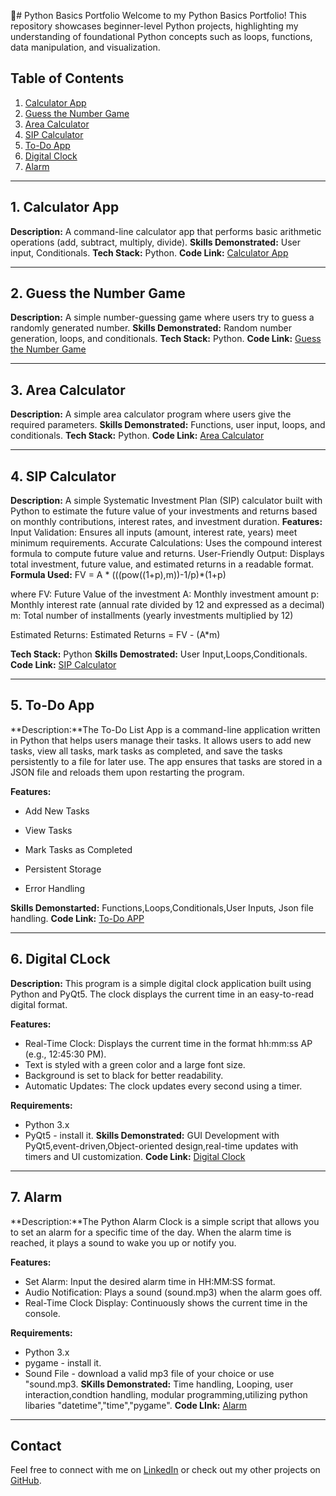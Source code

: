 # Python Basics Portfolio
Welcome to my Python Basics Portfolio! This repository showcases beginner-level Python projects, highlighting my understanding of foundational Python concepts such as loops, functions, data manipulation, and visualization.

## Table of Contents
1. [Calculator App](calculator)
2. [Guess the Number Game](guess_the_number)
3. [Area Calculator](area_calculator)
4. [SIP Calculator](sip_calculator)
5. [To-Do App](todo_app)
6. [Digital Clock](digital_clock)
7. [Alarm](alarm)
---

## 1. Calculator App
**Description:** A command-line calculator app that performs basic arithmetic operations (add, subtract, multiply, divide).
**Skills Demonstrated:** User input, Conditionals.
**Tech Stack:** Python.
**Code Link:** [Calculator App](calculator/README.md)

---

## 2. Guess the Number Game
**Description:** A simple number-guessing game where users try to guess a randomly generated number.
**Skills Demonstrated:** Random number generation, loops, and conditionals.
**Tech Stack:** Python.
**Code Link:** [Guess the Number Game](guess_the_number/README.md)

---

## 3. Area Calculator
**Description:** A simple area calculator program where users give the required parameters.
**Skills Demonstrated:** Functions, user input, loops, and conditionals.
**Tech Stack:** Python.
**Code Link:** [Area Calculator](area_calculator/README.md)

---

## 4. SIP Calculator
**Description:** A simple Systematic Investment Plan (SIP) calculator built with Python to estimate the future value of your investments and returns based on monthly contributions, interest rates, and investment duration.
**Features:** 
Input Validation: Ensures all inputs (amount, interest rate, years) meet minimum requirements.
Accurate Calculations: Uses the compound interest formula to compute future value and returns.
User-Friendly Output: Displays total investment, future value, and estimated returns in a readable format.
**Formula Used:**
FV = A * (((pow((1+p),m))-1/p)*(1+p)

where 
FV: Future Value of the investment
A: Monthly investment amount
p: Monthly interest rate (annual rate divided by 12 and expressed as a decimal)
m: Total number of installments (yearly investments multiplied by 12)


Estimated Returns:
	Estimated Returns = FV - (A*m)

**Tech Stack:** Python
**Skills Demostrated:** User Input,Loops,Conditionals.
**Code Link:** [SIP Calculator](sip_calculator/README.md)


---

## 5. To-Do App
**Description:**The To-Do List App is a command-line application written in Python that helps users manage their tasks. It allows users to add new tasks, view all tasks, mark tasks as completed, and save the tasks persistently to a file for later use. The app ensures that tasks are stored in a JSON file and reloads them upon restarting the program.

**Features:**

* Add New Tasks

* View Tasks

* Mark Tasks as Completed

* Persistent Storage

* Error Handling

**Skills Demonstarted:** Functions,Loops,Conditionals,User Inputs, Json file handling.
**Code Link:** [To-Do APP](todo_app/README.md)

---
## 6. Digital CLock

**Description:** This program is a simple digital clock application built using Python and PyQt5. The clock displays the current time in an easy-to-read digital format.

**Features:**
* Real-Time Clock: Displays the current time in the format hh:mm:ss AP (e.g., 12:45:30 PM).
* Text is styled with a green color and a large font size.
* Background is set to black for better readability.
* Automatic Updates: The clock updates every second using a timer.


**Requirements:**
* Python 3.x
* PyQt5 - install it.
**Skills Demonstrated:** GUI Development with PyQt5,event-driven,Object-oriented design,real-time updates with timers and UI customization.
**Code Link:** [Digital Clock](digital_clock/README.md)

---
## 7. Alarm 

**Description:**The Python Alarm Clock is a simple script that allows you to set an alarm for a specific time of the day. When the alarm time is reached, it plays a sound to wake you up or notify you.

**Features:**
* Set Alarm: Input the desired alarm time in HH:MM:SS format.
* Audio Notification: Plays a sound (sound.mp3) when the alarm goes off.
* Real-Time Clock Display: Continuously shows the current time in the console.

**Requirements:**
* Python 3.x
* pygame - install it.
* Sound File - download a valid mp3 file of your choice or use "sound.mp3.
**SKills Demonstrated:** Time handling, Looping, user interaction,condtion handling, modular programming,utilizing python libaries "datetime","time","pygame".
**Code LInk:** [Alarm](alarm/README.md)
---

## Contact
Feel free to connect with me on [LinkedIn](https://www.linkedin.com/in/eswar-pillalamarri/) or check out my other projects on [GitHub](https://github.com/Es-war29).

